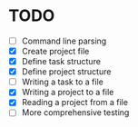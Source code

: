 # TODO
- [ ] Command line parsing
- [X] Create project file
- [X] Define task structure
- [X] Define project structure
- [ ] Writing a task to a file
- [X] Writing a project to a file
- [X] Reading a project from a file
- [ ] More comprehensive testing
